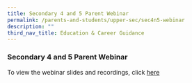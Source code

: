 ```yaml
---
title: Secondary 4 and 5 Parent Webinar
permalink: /parents-and-students/upper-sec/sec4n5-webinar
description: ""
third_nav_title: Education & Career Guidance
---
```


### Secondary 4 and 5 Parent Webinar

To view the webinar slides and recordings, click [here](parents-and-students/upper-sec/sec4n5-webinar)
